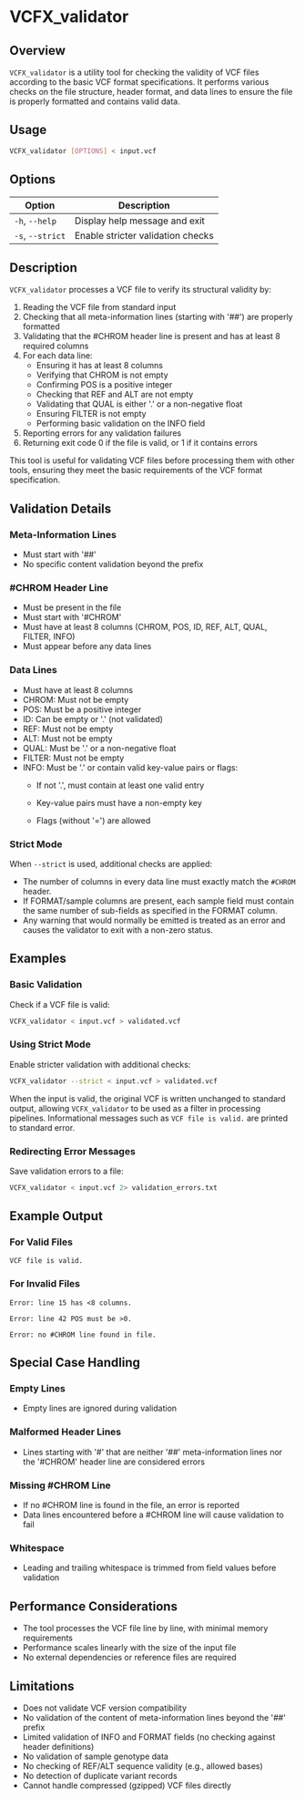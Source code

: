# VCFX_validator

## Overview
`VCFX_validator` is a utility tool for checking the validity of VCF files according to the basic VCF format specifications. It performs various checks on the file structure, header format, and data lines to ensure the file is properly formatted and contains valid data.

## Usage

```bash
VCFX_validator [OPTIONS] < input.vcf
```

## Options

| Option | Description |
|--------|-------------|
| `-h`, `--help` | Display help message and exit |
| `-s`, `--strict` | Enable stricter validation checks |

## Description
`VCFX_validator` processes a VCF file to verify its structural validity by:

1. Reading the VCF file from standard input
2. Checking that all meta-information lines (starting with '##') are properly formatted
3. Validating that the #CHROM header line is present and has at least 8 required columns
4. For each data line:
   - Ensuring it has at least 8 columns
   - Verifying that CHROM is not empty
   - Confirming POS is a positive integer
   - Checking that REF and ALT are not empty
   - Validating that QUAL is either '.' or a non-negative float
   - Ensuring FILTER is not empty
   - Performing basic validation on the INFO field
5. Reporting errors for any validation failures
6. Returning exit code 0 if the file is valid, or 1 if it contains errors

This tool is useful for validating VCF files before processing them with other tools, ensuring they meet the basic requirements of the VCF format specification.

## Validation Details

### Meta-Information Lines
- Must start with '##'
- No specific content validation beyond the prefix

### #CHROM Header Line
- Must be present in the file
- Must start with '#CHROM'
- Must have at least 8 columns (CHROM, POS, ID, REF, ALT, QUAL, FILTER, INFO)
- Must appear before any data lines

### Data Lines
- Must have at least 8 columns
- CHROM: Must not be empty
- POS: Must be a positive integer
- ID: Can be empty or '.' (not validated)
- REF: Must not be empty
- ALT: Must not be empty
- QUAL: Must be '.' or a non-negative float
- FILTER: Must not be empty
- INFO: Must be '.' or contain valid key-value pairs or flags:
  - If not '.', must contain at least one valid entry
  - Key-value pairs must have a non-empty key

  - Flags (without '=') are allowed

### Strict Mode
When `--strict` is used, additional checks are applied:
- The number of columns in every data line must exactly match the `#CHROM` header.
- If FORMAT/sample columns are present, each sample field must contain the same
  number of sub-fields as specified in the FORMAT column.
- Any warning that would normally be emitted is treated as an error and causes
  the validator to exit with a non-zero status.

## Examples

### Basic Validation
Check if a VCF file is valid:
```bash
VCFX_validator < input.vcf > validated.vcf
```

### Using Strict Mode
Enable stricter validation with additional checks:
```bash
VCFX_validator --strict < input.vcf > validated.vcf
```

When the input is valid, the original VCF is written unchanged to standard output,
allowing `VCFX_validator` to be used as a filter in processing pipelines. Informational
messages such as `VCF file is valid.` are printed to standard error.

### Redirecting Error Messages
Save validation errors to a file:
```bash
VCFX_validator < input.vcf 2> validation_errors.txt
```

## Example Output

### For Valid Files
```
VCF file is valid.
```

### For Invalid Files
```
Error: line 15 has <8 columns.
```
```
Error: line 42 POS must be >0.
```
```
Error: no #CHROM line found in file.
```

## Special Case Handling

### Empty Lines
- Empty lines are ignored during validation

### Malformed Header Lines
- Lines starting with '#' that are neither '##' meta-information lines nor the '#CHROM' header line are considered errors

### Missing #CHROM Line
- If no #CHROM line is found in the file, an error is reported
- Data lines encountered before a #CHROM line will cause validation to fail

### Whitespace
- Leading and trailing whitespace is trimmed from field values before validation

## Performance Considerations
- The tool processes the VCF file line by line, with minimal memory requirements
- Performance scales linearly with the size of the input file
- No external dependencies or reference files are required

## Limitations
- Does not validate VCF version compatibility
- No validation of the content of meta-information lines beyond the '##' prefix
- Limited validation of INFO and FORMAT fields (no checking against header definitions)
- No validation of sample genotype data
- No checking of REF/ALT sequence validity (e.g., allowed bases)
- No detection of duplicate variant records
- Cannot handle compressed (gzipped) VCF files directly 